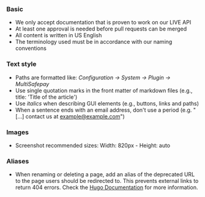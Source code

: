 ### Basic
- We only accept documentation that is proven to work on our LIVE API
- At least one approval is needed before pull requests can be merged
- All content is written in US English
- The terminology used must be in accordance with our naming conventions

### Text style
- Paths are formatted like: _Configuration → System → Plugin → MultiSafepay_
- Use single quotation marks in the front matter of markdown files (e.g., title: 'Title of the article')
- Use _italics_ when describing GUI elements (e.g., buttons, links and paths)
- When a sentence ends with an email address, don't use a period (e.g. "[...] contact us at <example@example.com>")

### Images
- Screenshot recommended sizes: Width: 820px - Height: auto

### Aliases
- When renaming or deleting a page, add an alias of the deprecated URL to the page users should be redirected to. This prevents external links to return 404 errors. Check the [Hugo Documentation](https://gohugo.io/content-management/urls/#aliases) for more information.
